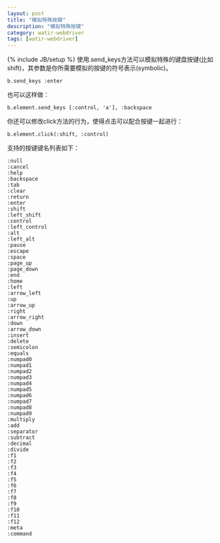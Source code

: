 ```yaml
---
layout: post
title: "模拟特殊按键"
description: "模拟特殊按键"
category: watir-webdriver
tags: [watir-webdriver]
---
```

{% include JB/setup %}
使用.send_keys方法可以模拟特殊的键盘按键(比如shift)，其参数是你所需要模拟的按键的符号表示(symbolic)。

	b.send_keys :enter

也可以这样做：

	b.element.send_keys [:control, 'a'], :backspace

你还可以修改click方法的行为，使得点击可以配合按键一起进行：

	b.element.click(:shift, :control)

支持的按键键名列表如下：

	:null
	:cancel
	:help
	:backspace
	:tab
	:clear
	:return
	:enter
	:shift
	:left_shift
	:control
	:left_control
	:alt
	:left_alt
	:pause
	:escape
	:space
	:page_up
	:page_down
	:end
	:home
	:left
	:arrow_left
	:up
	:arrow_up
	:right
	:arrow_right
	:down
	:arrow_down
	:insert
	:delete
	:semicolon
	:equals
	:numpad0
	:numpad1
	:numpad2
	:numpad3
	:numpad4
	:numpad5
	:numpad6
	:numpad7
	:numpad8
	:numpad9
	:multiply
	:add
	:separator
	:subtract
	:decimal
	:divide
	:f1
	:f2
	:f3
	:f4
	:f5
	:f6
	:f7
	:f8
	:f9
	:f10
	:f11
	:f12
	:meta
	:command

